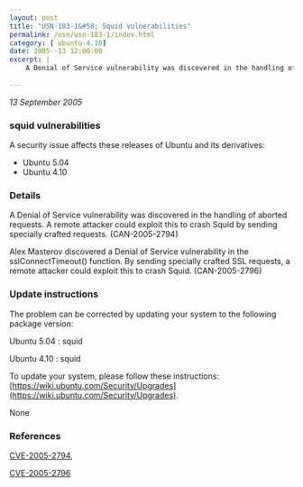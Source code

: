 ```yaml
---
layout: post
title: "USN-183-1&#58; Squid vulnerabilities"
permalink: /usn/usn-183-1/index.html
category: [ ubuntu-4.10]
date: 2005--13 12:00:00
excerpt: |
    A Denial of Service vulnerability was discovered in the handling of aborted requests. A remote attacker could exploit this to crash Squid by sending specially crafted requests. (CAN-2005-2794)
    
--- 
```

 
 

*13 September 2005*

### squid vulnerabilities

A security issue affects these releases of Ubuntu and its derivatives:

* Ubuntu 5.04
* Ubuntu 4.10

### Details

A Denial of Service vulnerability was discovered in the handling of aborted requests. A remote attacker could exploit this to crash Squid by sending specially crafted requests. (CAN-2005-2794)

Alex Masterov discovered a Denial of Service vulnerability in the sslConnectTimeout() function. By sending specially crafted SSL requests, a remote attacker could exploit this to crash Squid. (CAN-2005-2796)

### Update instructions

The problem can be corrected by updating your system to the following package version:

Ubuntu 5.04
 : squid 

Ubuntu 4.10
 : squid 

To update your system, please follow these instructions: [https://wiki.ubuntu.com/Security/Upgrades](https://wiki.ubuntu.com/Security/Upgrades).

None

### References

 
 [CVE-2005-2794](http://people.ubuntu.com/~ubuntu-security/cve/CVE-2005-2794), 

 [CVE-2005-2796](http://people.ubuntu.com/~ubuntu-security/cve/CVE-2005-2796)
 

